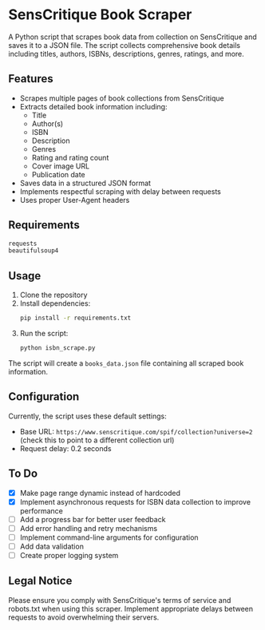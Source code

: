 # SensCritique Book Scraper

A Python script that scrapes book data from collection on SensCritique and saves it to a JSON file. The script collects comprehensive book details including titles, authors, ISBNs, descriptions, genres, ratings, and more.

## Features

- Scrapes multiple pages of book collections from SensCritique
- Extracts detailed book information including:
  - Title
  - Author(s)
  - ISBN
  - Description
  - Genres
  - Rating and rating count
  - Cover image URL
  - Publication date
- Saves data in a structured JSON format
- Implements respectful scraping with delay between requests
- Uses proper User-Agent headers

## Requirements

```python
requests
beautifulsoup4
```

## Usage

1. Clone the repository
2. Install dependencies:
   ```bash
   pip install -r requirements.txt
   ```
3. Run the script:
   ```bash
   python isbn_scrape.py
   ```

The script will create a `books_data.json` file containing all scraped book information.

## Configuration

Currently, the script uses these default settings:
- Base URL: `https://www.senscritique.com/spif/collection?universe=2` (check this to point to a different collection url)
- Request delay: 0.2 seconds

## To Do

- [x] Make page range dynamic instead of hardcoded
- [x] Implement asynchronous requests for ISBN data collection to improve performance
- [ ] Add a progress bar for better user feedback
- [ ] Add error handling and retry mechanisms
- [ ] Implement command-line arguments for configuration
- [ ] Add data validation
- [ ] Create proper logging system

## Legal Notice

Please ensure you comply with SensCritique's terms of service and robots.txt when using this scraper. Implement appropriate delays between requests to avoid overwhelming their servers.

